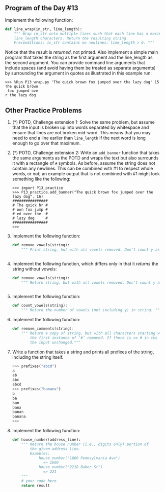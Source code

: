 

## Program of the Day #13

Implement the following function:

```python
def line_wrap(in_str, line_length):
    """ Wrap in_str onto multiple lines such that each line has a maximum of
    line_length characters. Return the resulting string.
    Preconditions: in_str contains no newlines; line_length > 0. """
```

Notice that the result is *returned*, not printed. Also implement a simple main program that takes the string as the first argument and the line_length as the second argument. You can provide command line arguments that include spaces (and avoid having them be treated as separate arguments) by surrounding the argument in quotes as illustrated in this example run:

```
>>> %Run P13_wrap.py 'The quick brown fox jumped over the lazy dog' 15
The quick brown
 fox jumped ove
r the lazy dog
```

## Other Practice Problems

1. (*) POTD, Challenge extension 1: Solve the same problem, but assume that the input is broken up into words separated by whitespace and ensure that lines are not broken mid-word. This means that you may need to end a line earlier than `line_length` if the next word is long enough to go over that maximum.

2. (*) POTD, Challenge extension 2: Write an `add_banner` function that takes the same arguments as the POTD and wraps the text but also surrounds it with a rectangle of `#` symbols. As before, assume the string does not contain any newlines. This can be combined with #1 to respect whole words, or not; an example output that is not combined with #1 might look something like the following:

   ```
   >>> import P13_practice
   >>> P13_practice.add_banner("The quick brown fox jumped over the lazy dog", 16)
   ################
   # The quick br #
   # own fox jump #
   # ed over the  #
   # lazy dog     #
   ################
   >>>

3. Implement the following function:

   ```python
   def remove_vowels(string):
       """ Print string, but with all vowels removed. Don't count y as a vowel. """
       
   ```

4. Implement the following function, which differs only in that it *returns* the string without vowels:

   ```python
   def remove_vowels(string):
       """ Return string, but with all vowels removed. Don't count y as a vowel. """
       
   ```

5. Implement the following function:

   ```python
   def count_vowels(string):
       """ Return the number of vowels (not including y) in string. """
   ```

6. Implement the following function:

   ```python
   def remove_comments(string):
       """ Return a copy of string, but with all characters starting with and following
           the first instance of ‘#’ removed. If there is no # in the string, return
           the input unchanged."""
   
   ```

7. Write a function that takes a string and prints all prefixes of the string, including the string itself.

   ```python
   >>> prefixes("abcd")
   a
   ab
   abc
   abcd
   >>> prefixes("banana")
   b
   ba
   ban
   bana
   banan
   banana
   >>>
   ```

8. Implement the following function:

   ```python
   def house_number(address_line):
       """ Return the house number (i.e., digits only) portion of 
           the given address line.
           Examples:
               house_number("1600 Pennsylvania Ave")
                 => 1600
               house_number("221B Baker St")
                 => 221
       """
       # your code here
       return result
   ```